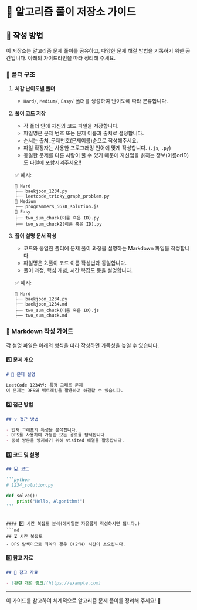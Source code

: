 # 📌 알고리즘 풀이 저장소 가이드

## 🚀 작성 방법

이 저장소는 알고리즘 문제 풀이를 공유하고, 다양한 문제 해결 방법을 기록하기 위한 공간입니다. 아래의 가이드라인을 따라 정리해 주세요.

### 📂 폴더 구조

1. **체감 난이도별 폴더**

   - `Hard/`, `Medium/`, `Easy/` 폴더를 생성하여 난이도에 따라 분류합니다.

2. **풀이 코드 저장**

   - 각 폴더 안에 자신의 코드 파일을 저장합니다.
   - 파일명은 문제 번호 또는 문제 이름과 출처로 설정합니다.
   - 순서는 출처\_문제번호(문제이름)순으로 작성해주세요.
   - 파일 확장자는 사용한 프로그래밍 언어에 맞게 작성합니다. (`.js`, `.py`)
   - 동일한 문제를 다른 사람이 풀 수 있기 때문에 자신임을 밝히는 정보(이름orID)도 파일에 포함시켜주세요!!

   ✅ 예시:

   ```
   📂 Hard
   ├── baekjoon_1234.py
   ├── leetcode_tricky_graph_problem.py
   📂 Medium
   ├── programmers_5678_solution.js
   📂 Easy
   ├── two_sum_chuck(이름 혹은 ID).py
   ├── two_sum_chuck2(이름 혹은 ID).py
   ```

3. **풀이 설명 문서 작성**

   - 코드와 동일한 폴더에 문제 풀이 과정을 설명하는 Markdown 파일을 작성합니다.
   - 파일명은 2.풀이 코드 이름 작성법과 동일합니다.
   - 풀이 과정, 핵심 개념, 시간 복잡도 등을 설명합니다.

   ✅ 예시:

   ```
   📂 Hard
   ├── baekjoon_1234.py
   ├── baekjoon_1234.md
   ├── two_sum_chuck(이름 혹은 ID).js
   ├── two_sum_chuck.md
   ```

### 📝 Markdown 작성 가이드

각 설명 파일은 아래의 형식을 따라 작성하면 가독성을 높일 수 있습니다.

#### 1️⃣ 문제 개요

```md
# 📌 문제 설명

LeetCode 1234번: 특정 그래프 문제
이 문제는 DFS와 백트래킹을 활용하여 해결할 수 있습니다.
```

#### 2️⃣ 접근 방법

```md
## 💡 접근 방법

- 먼저 그래프의 특성을 분석합니다.
- DFS를 사용하여 가능한 모든 경로를 탐색합니다.
- 중복 방문을 방지하기 위해 visited 배열을 활용합니다.
```

#### 3️⃣ 코드 및 설명

````md
## 💻 코드

```python
# 1234_solution.py

def solve():
    print("Hello, Algorithm!")
```
````

````

#### 4️⃣ 시간 복잡도 분석(예시일뿐 자유롭게 작성하시면 됩니다.)
```md
## ⏳ 시간 복잡도
- DFS 탐색이므로 최악의 경우 O(2^N) 시간이 소요됩니다.
````

#### 5️⃣ 참고 자료

```md
## 🔗 참고 자료

- [관련 개념 링크](https://example.com)
```

---

이 가이드를 참고하여 체계적으로 알고리즘 문제 풀이를 정리해 주세요! 🚀
